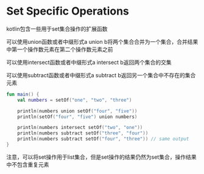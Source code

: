 # Set Specific Operations
kotlin包含一些用于set集合操作的扩展函数

可以使用union函数或者中缀形式a union b将两个集合合并为一个集合，合并结果中第一个操作数元素在第二个操作数元素之前

可以使用intersect函数或者中缀形式a intersect b返回两个集合的交集

可以使用subtract函数或者中缀形式a subtract b返回另一个集合中不存在的集合元素

```kotlin
fun main() {
    val numbers = setOf("one", "two", "three")

    println(numbers union setOf("four", "five"))
    println(setOf("four", "five") union numbers)

    println(numbers intersect setOf("two", "one"))
    println(numbers subtract setOf("three", "four"))
    println(numbers subtract setOf("four", "three")) // same output
}
```

注意，可以将set操作用于list集合，但是set操作的结果仍然为set集合，操作结果中不包含重复元素

